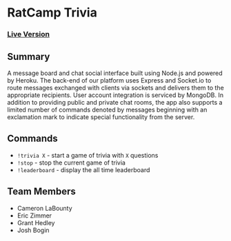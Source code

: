 # RatCamp Trivia

### [Live Version](https://ratcamp-demo.herokuapp.com)

## Summary
A message board and chat social interface built using Node.js and powered by Heroku. The back-end of our platform uses Express and Socket.io to route messages exchanged with clients via sockets and delivers them to the appropriate recipients. User account integration is serviced by MongoDB. In addition to providing public and private chat rooms, the app also supports a limited number of commands denoted by messages beginning with an exclamation mark to indicate special functionality from the server.

## Commands
- `!trivia X` - start a game of trivia with `X` questions
- `!stop` - stop the current game of trivia
- `!leaderboard` - display the all time leaderboard

## Team Members
- Cameron LaBounty
- Eric Zimmer
- Grant Hedley
- Josh Bogin

